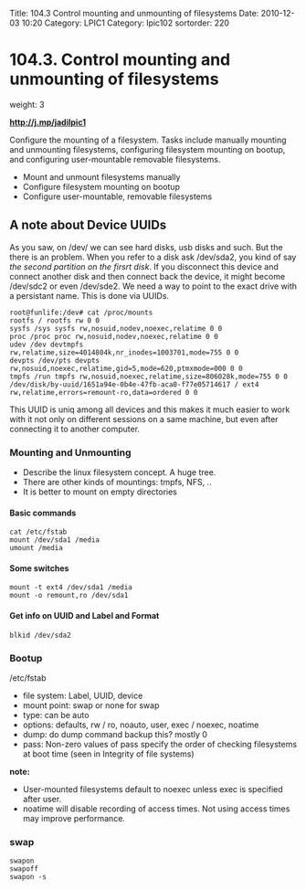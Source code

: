 Title: 104.3 Control mounting and unmounting of filesystems
Date: 2010-12-03 10:20
Category: LPIC1
Category: lpic102
sortorder: 220


# 104.3. Control mounting and unmounting of filesystems

weight: 3

**http://j.mp/jadilpic1**

Configure the mounting of a filesystem. Tasks include manually mounting and unmounting filesystems, configuring filesystem mounting on bootup, and configuring user-mountable removable filesystems.

- Mount and unmount filesystems manually
- Configure filesystem mounting on bootup
- Configure user-mountable, removable filesystems

## A note about Device UUIDs
As you saw, on /dev/ we can see hard disks, usb disks and such. But the there is an problem. When you refer to a disk ask /dev/sda2, you kind of say _the second partition on the firsrt disk_. If you disconnect this device and connect another disk and then connect back the device, it might become /dev/sdc2 or even /dev/sde2. We need a way to point to the exact drive with a persistant name. This is done via UUIDs.

````
root@funlife:/dev# cat /proc/mounts
rootfs / rootfs rw 0 0
sysfs /sys sysfs rw,nosuid,nodev,noexec,relatime 0 0
proc /proc proc rw,nosuid,nodev,noexec,relatime 0 0
udev /dev devtmpfs rw,relatime,size=4014804k,nr_inodes=1003701,mode=755 0 0
devpts /dev/pts devpts rw,nosuid,noexec,relatime,gid=5,mode=620,ptmxmode=000 0 0
tmpfs /run tmpfs rw,nosuid,noexec,relatime,size=806028k,mode=755 0 0
/dev/disk/by-uuid/1651a94e-0b4e-47fb-aca0-f77e05714617 / ext4 rw,relatime,errors=remount-ro,data=ordered 0 0
````

This UUID is uniq among all devices and this makes it much easier to work with it not only on different sessions on a same machine, but even after connecting it to another computer.


### Mounting and Unmounting

- Describe the linux filesystem concept. A huge tree.
- There are other kinds of mountings: tmpfs, NFS, ..
- It is better to mount on empty directories

#### Basic commands
```
cat /etc/fstab
mount /dev/sda1 /media
umount /media
```

#### Some switches
```
mount -t ext4 /dev/sda1 /media
mount -o remount,ro /dev/sda1
```

#### Get info on UUID and Label and Format
```
blkid /dev/sda2
```

### Bootup
/etc/fstab

- file system: Label, UUID, device
- mount point: swap or none for swap
- type: can be auto
- options:  defaults, rw / ro, noauto, user, exec / noexec, noatime
- dump: do dump command backup this? mostly 0
- pass: Non-zero values of pass specify the order of checking filesystems at boot time (seen in Integrity of file systems)

**note:**
- User-mounted filesystems default to noexec unless exec is specified after user.
- noatime will disable recording of access times. Not using access times may improve performance.

### swap
```
swapon
swapoff
swapon -s
```
